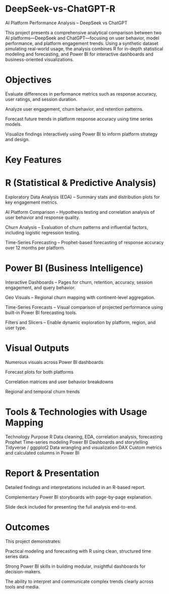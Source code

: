 # DeepSeek-vs-ChatGPT-R

AI Platform Performance Analysis – DeepSeek vs ChatGPT

This project presents a comprehensive analytical comparison between two AI platforms—DeepSeek and ChatGPT—focusing on user behavior, model performance, and platform engagement trends. Using a synthetic dataset simulating real-world usage, the analysis combines R for in-depth statistical modeling and forecasting, and Power BI for interactive dashboards and business-oriented visualizations.

# Objectives
Evaluate differences in performance metrics such as response accuracy, user ratings, and session duration.

Analyze user engagement, churn behavior, and retention patterns.

Forecast future trends in platform response accuracy using time series models.

Visualize findings interactively using Power BI to inform platform strategy and design.

# Key Features
# R (Statistical & Predictive Analysis)
Exploratory Data Analysis (EDA) – Summary stats and distribution plots for key engagement metrics.

AI Platform Comparison – Hypothesis testing and correlation analysis of user behavior and response quality.

Churn Analysis – Evaluation of churn patterns and influential factors, including logistic regression testing.

Time-Series Forecasting – Prophet-based forecasting of response accuracy over 12 months per platform.

# Power BI (Business Intelligence)
Interactive Dashboards – Pages for churn, retention, accuracy, session engagement, and query behavior.

Geo Visuals – Regional churn mapping with continent-level aggregation.

Time-Series Forecasts – Visual comparison of projected performance using built-in Power BI forecasting tools.

Filters and Slicers – Enable dynamic exploration by platform, region, and user type.

# Visual Outputs
Numerous visuals across Power BI dashboards

Forecast plots for both platforms

Correlation matrices and user behavior breakdowns

Regional and temporal churn trends

# Tools & Technologies with Usage Mapping
Technology	Purpose
R	Data cleaning, EDA, correlation analysis, forecasting
Prophet	Time-series modeling
Power BI	Dashboards and storytelling
Tidyverse / ggpplot2	Data wrangling and visualization
DAX	Custom metrics and calculated columns in Power BI

# Report & Presentation
Detailed findings and interpretations included in an R-based report.

Complementary Power BI storyboards with page-by-page explanation.

Slide deck included for presenting the full analysis end-to-end.

# Outcomes
This project demonstrates:

Practical modeling and forecasting with R using clean, structured time series data.

Strong Power BI skills in building modular, insightful dashboards for decision-makers.

The ability to interpret and communicate complex trends clearly across tools and media.


